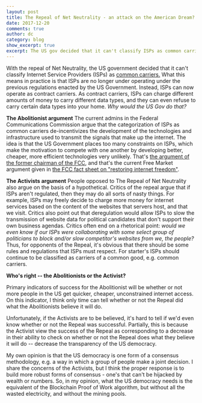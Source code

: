 ```yaml
---
layout: post
title: The Repeal of Net Neutrality - an attack on the American Dream?
date: 2017-12-20
comments: true
author: dc
category: blog
show_excerpt: true
excerpt: The US gov decided that it can't classify ISPs as common carriers. That's a problem.
---
```


With the repeal of Net Neutrality, the US government decided that it can't classify Internet Service Providers (ISPs) as <a href="https://www.law.cornell.edu/uscode/text/47/chapter-5/subchapter-II">common carriers.</a> What this means in practice is that ISPs are no longer under operating under the previous regulations enacted by the US Government. Instead, ISPs can now operate as contract carriers. As contract carriers, ISPs can charge different amounts of money to carry different data types, and they can even refuse to carry certain data types into your home. *Why would the US Gov do that?*

**The Abolitionist argument**
The current admins in the Federal Communications Commission argue that the categorization of ISPs as common carriers de-incentivizes the development of the technologies and infrastructure used to transmit the signals that make up the internet. The idea is that the US Government places too many constraints on ISPs, which make the motivation to compete with one another by developing better, cheaper, more efficient technologies very unlikely. That's <a href="https://www.recode.net/2017/12/13/16768700/net-neutrality-vote-fcc-commissioner-ajit-pai-michael-powell-light-touch-regulation">the argument of the former chairman of the FCC</a>, and that's the current Free Market argument given in <a href="https://apps.fcc.gov/edocs_public/attachmatch/DOC-347927A1.pdf">the FCC fact sheet on "restoring internet freedom"</a>.

**The Activists argument**
People opposed to The Repeal of Net Neutrality also argue on the basis of a hypothetical. Critics of the repeal argue that if ISPs aren't regulated, then they may do all sorts of nasty things. For example, ISPs may freely decide to charge more money for internet services based on the content of the websites that servers host, and that we visit. Critics also point out that deregulation would allow ISPs to slow the transmission of website data for political candidates that don't support their own business agendas. Critics often end on a rhetorical point: *would we even know if our ISPs were collaborating with some select group of politicians to block and/or slow competitor's websites from we, the people?* Thus, for opponents of the Repeal, it's obvious that there should be some rules and regulations that ISPs must respect. For starter's ISPs should continue to be classified as carriers of a common good, e.g. common carriers.

**Who's right -- the Abolitionists or the Activist?**

 Primary indicators of success for the Abolitionist will be whether or not more people in the US get quicker, cheaper, unconstrained internet access. On this indicator, I think only time can tell whether or not the Repeal did what the Abolitionists believe it will do.

Unfortunately, if the Activists are to be believed, it's hard to tell if we'd even know whether or not the Repeal was successful. Partially, this is because the Activist view the success of the Repeal as corresponding to a decrease in their ability to check on whether or not the Repeal does what they believe it will do -- decrease the transparency of the US democracy.

My own opinion is that the US democracy is one form of a consensus methodology, e.g. a way in which a group of people make a joint decision. I share the concerns of the Activists, but I think the proper response is to build more robust forms of consensus - one's that can't be hijacked by wealth or numbers. So, in my opinion, what the US democracy needs is the equivalent of the Blockchain Proof of Work algorithm, but without all the wasted electricity, and without the mining pools.
